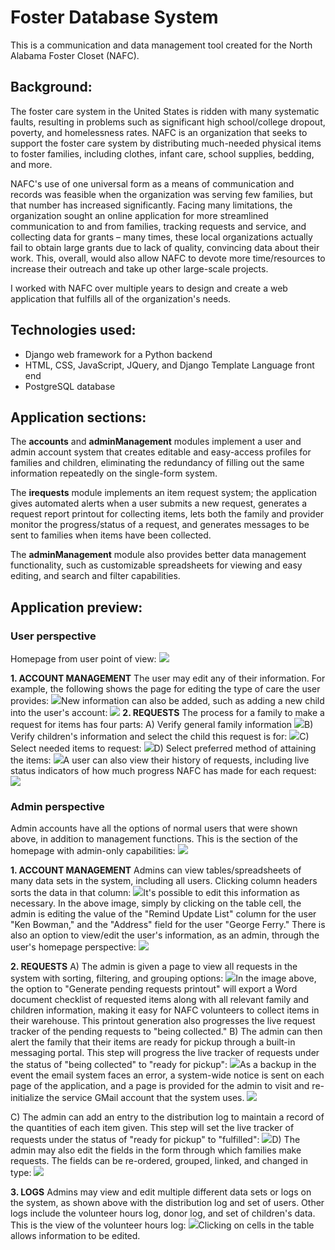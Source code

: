 # Foster Database System

This is a communication and data management tool created for the North Alabama Foster Closet (NAFC).

## Background:
The foster care system in the United States is ridden with many systematic faults, resulting in problems such as significant high school/college dropout, poverty, and homelessness rates. NAFC is an organization that seeks to support the foster care system by distributing much-needed physical items to foster families, including clothes, infant care, school supplies, bedding, and more.

NAFC's use of one universal form as a means of communication and records was feasible when the organization was serving few families, but that number has increased significantly. Facing many limitations, the organization sought an online application for more streamlined communication to and from families, tracking requests and service, and collecting data for grants – many times, these local organizations actually fail to obtain large grants due to lack of quality, convincing data about their work. This, overall, would also allow NAFC to devote more time/resources to increase their outreach and take up other large-scale projects. 

I worked with NAFC over multiple years to design and create a web application that fulfills all of the organization's needs.


## Technologies used:
- Django web framework for a Python backend
- HTML, CSS, JavaScript, JQuery, and Django Template Language front end
- PostgreSQL database


## Application sections:
The **accounts** and **adminManagement** modules implement a user and admin account system that creates editable and easy-access profiles for families and children, eliminating the redundancy of filling out the same information repeatedly on the single-form system.

The **irequests** module implements an item request system; the application gives automated alerts when a user submits a new request, generates a request report printout for collecting items, lets both the family and provider monitor the progress/status of a request, and generates messages to be sent to families when items have been collected. 

The **adminManagement** module also provides better data management functionality, such as customizable spreadsheets for viewing and easy editing, and search and filter capabilities.

## Application preview:
### User perspective
Homepage from user point of view:
![](https://i.imgur.com/yHsEbib.png)

**1. ACCOUNT MANAGEMENT**
The user may edit any of their information. For example, the following shows the page for editing the type of care the user provides:
![](https://i.imgur.com/VgB5MaZ.png)New information can also be added, such as adding a new child into the user's account:
![](https://i.imgur.com/zVHDYel.png)
**2. REQUESTS**
The process for a family to make a request for items has four parts:
A) Verify general family information
![](https://i.imgur.com/oxggj0K.png)B) Verify children's information and select the child this request is for:
![](https://i.imgur.com/rjEhXfk.png)C) Select needed items to request:
![](https://i.imgur.com/KMAKMdn.png)D) Select preferred method of attaining the items:
![](https://i.imgur.com/OK4h9cX.png)A user can also view their history of requests, including live status indicators of how much progress NAFC has made for each request:
![](https://i.imgur.com/nVc9C3c.png)


### Admin perspective
Admin accounts have all the options of normal users that were shown above, in addition to management functions. This is the section of the homepage with admin-only capabilities:
![](https://i.imgur.com/fbmo8Gr.png)

**1. ACCOUNT MANAGEMENT**
Admins can view tables/spreadsheets of many data sets in the system, including all users. Clicking column headers sorts the data in that column:
![](https://i.imgur.com/rFFspb7.png)It's possible to edit this information as necessary. In the above image, simply by clicking on the table cell, the admin is editing the value of the "Remind Update List" column for the user "Ken Bowman," and the "Address" field for the user "George Ferry." There is also an option to view/edit the user's information, as an admin, through the user's homepage perspective:
![](https://i.imgur.com/XxylXQM.png)

**2. REQUESTS**
A) The admin is given a page to view all requests in the system with sorting, filtering, and grouping options:
![](https://i.imgur.com/vi6DkOn.png)In the image above, the option to "Generate pending requests printout" will export a Word document checklist of requested items along with all relevant family and children information, making it easy for NAFC volunteers to collect items in their warehouse. This printout generation also progresses the live request tracker of the pending requests to "being collected."
B) The admin can then alert the family that their items are ready for pickup through a built-in messaging portal. This step will progress the live tracker of requests under the status of "being collected" to "ready for pickup":
![](https://i.imgur.com/YlLNBIJ.png)As a backup in the event the email system faces an error, a system-wide notice is sent on each page of the application, and a page is provided for the admin to visit and re-initialize the service GMail account that the system uses.
![](https://i.imgur.com/pS8KLsg.png)

C) The admin can add an entry to the distribution log to maintain a record of the quantities of each item given. This step will set the live tracker of requests under the status of "ready for pickup" to "fulfilled":
![](https://i.imgur.com/1hknSPQ.png)D) The admin may also edit the fields in the form through which families make requests. The fields can be re-ordered, grouped, linked, and changed in type:
![](https://i.imgur.com/yRaRhnw.png)

**3. LOGS**
Admins may view and edit multiple different data sets or logs on the system, as shown above with the distribution log and set of users. Other logs include the volunteer hours log, donor log, and set of children's data. This is the view of the volunteer hours log:
![](https://i.imgur.com/ohhyRg8.png)Clicking on cells in the table allows information to be edited.
